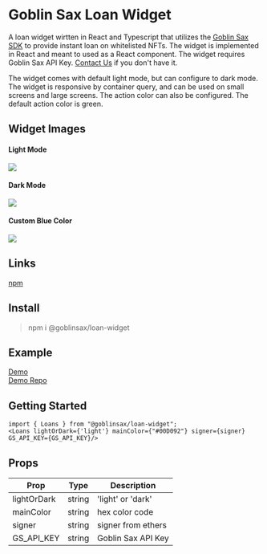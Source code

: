 # Goblin Sax Loan Widget


A loan widget wirtten in React and Typescript that utilizes the [Goblin Sax SDK](https://github.com/GoblinSax/gs-sdk) to provide instant loan on whitelisted NFTs. The widget is implemented in React and meant to used as a React component. The widget requires Goblin Sax API Key. [Contact Us](https://discord.com/invite/GS6rvrvb9B) if you don't have it.

The widget comes with default light mode, but can configure to dark mode.
The widget is responsive by container query, and can be used on small screens and large screens.
The action color can also be configured. The default action color is green.

## Widget Images
#### Light Mode
![](https://i.ibb.co/XZb33JT/GS-Loan-Widget.png)

#### Dark Mode
![](https://i.ibb.co/WV1SSjt/GS-Loan-Widget-Dark-Mode.png)

#### Custom Blue Color
![](https://i.ibb.co/HHW1z3v/GS-Loan-Widget-Blue.png)

## Links
[npm](https://www.npmjs.com/package/@goblinsax/loan-widget)

## Install
> npm i @goblinsax/loan-widget

## Example

[Demo](https://loan-widget-example.vercel.app/) <br />
[Demo Repo](https://github.com/GoblinSax/loan-widget-example)


## Getting Started

    import { Loans } from "@goblinsax/loan-widget";
    <Loans lightOrDark={'light'} mainColor={"#00D092"} signer={signer} GS_API_KEY={GS_API_KEY}/>

## Props

| Prop | Type | Description |
| --- | --- | --- |
| lightOrDark | string | 'light' or 'dark' |
| mainColor | string | hex color code |
| signer | string | signer from ethers |
| GS_API_KEY | string | Goblin Sax API Key |

	

